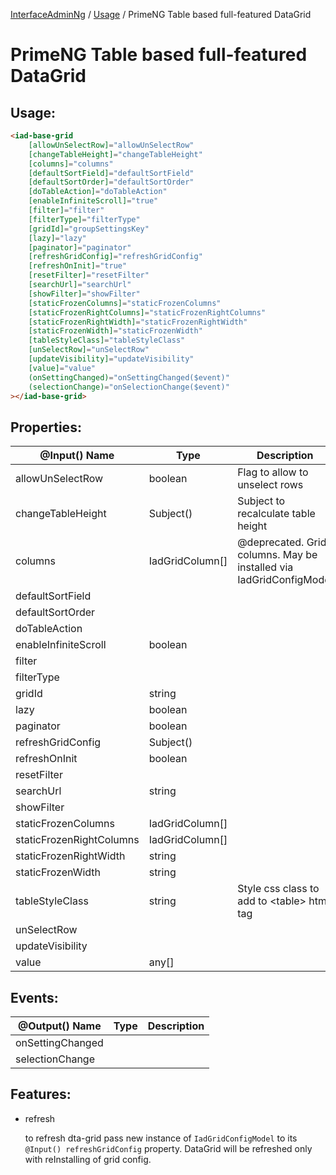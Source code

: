 [InterfaceAdminNg](../../../../../README.md) / [Usage](../../../../../docs/2-usage-guide.md) / PrimeNG Table based full-featured DataGrid

# PrimeNG Table based full-featured DataGrid

## Usage:

```html
<iad-base-grid
    [allowUnSelectRow]="allowUnSelectRow"
    [changeTableHeight]="changeTableHeight"
    [columns]="columns"
    [defaultSortField]="defaultSortField"
    [defaultSortOrder]="defaultSortOrder"
    [doTableAction]="doTableAction"
    [enableInfiniteScroll]="true"
    [filter]="filter"
    [filterType]="filterType"
    [gridId]="groupSettingsKey"
    [lazy]="lazy"
    [paginator]="paginator"
    [refreshGridConfig]="refreshGridConfig"
    [refreshOnInit]="true"
    [resetFilter]="resetFilter"
    [searchUrl]="searchUrl"
    [showFilter]="showFilter"
    [staticFrozenColumns]="staticFrozenColumns"
    [staticFrozenRightColumns]="staticFrozenRightColumns"
    [staticFrozenRightWidth]="staticFrozenRightWidth"
    [staticFrozenWidth]="staticFrozenWidth"
    [tableStyleClass]="tableStyleClass"
    [unSelectRow]="unSelectRow"
    [updateVisibility]="updateVisibility"
    [value]="value"
    (onSettingChanged)="onSettingChanged($event)"
    (selectionChange)="onSelectionChange($event)"
></iad-base-grid>
```

## Properties:

@Input() Name|Type|Description
-------------|----|-----------
allowUnSelectRow|boolean|Flag to allow to unselect rows
changeTableHeight|Subject()|Subject to recalculate table height
columns|IadGridColumn[]|@deprecated. Grid columns. May be installed via IadGridConfigModel 
defaultSortField||
defaultSortOrder||
doTableAction||
enableInfiniteScroll|boolean|
filter||
filterType||
gridId|string|
lazy|boolean|
paginator|boolean|
refreshGridConfig|Subject<IadGridConfigModel>()|
refreshOnInit|boolean|
resetFilter||
searchUrl|string|
showFilter||
staticFrozenColumns|IadGridColumn[]|
staticFrozenRightColumns|IadGridColumn[]|
staticFrozenRightWidth|string|
staticFrozenWidth|string|
tableStyleClass|string|Style css class to add to &lt;table&gt; html tag 
unSelectRow||
updateVisibility||
value|any[]|

## Events:

@Output() Name|Type|Description
-------------|----|-----------
onSettingChanged||
selectionChange||

## Features:

* refresh
  
  to refresh dta-grid pass new instance of `IadGridConfigModel` to its `@Input() refreshGridConfig` property. DataGrid will be refreshed only with reInstalling of grid config.   
